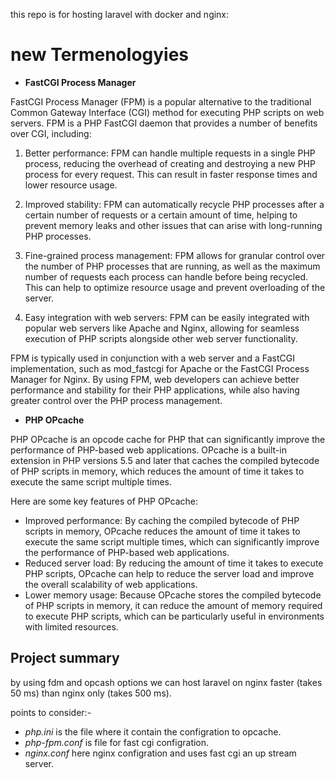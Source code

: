 this repo is for hosting laravel with docker and nginx:
# new Termenologyies
* **FastCGI Process Manager**

  
FastCGI Process Manager (FPM) is a popular alternative to the traditional Common Gateway Interface (CGI) method for executing PHP scripts on web servers. FPM is a PHP FastCGI daemon that provides a number of benefits over CGI, including:

1. Better performance: FPM can handle multiple requests in a single PHP process, reducing the overhead of creating and destroying a new PHP process for every request. This can result in faster response times and lower resource usage.

2. Improved stability: FPM can automatically recycle PHP processes after a certain number of requests or a certain amount of time, helping to prevent memory leaks and other issues that can arise with long-running PHP processes.

3. Fine-grained process management: FPM allows for granular control over the number of PHP processes that are running, as well as the maximum number of requests each process can handle before being recycled. This can help to optimize resource usage and prevent overloading of the server.

4. Easy integration with web servers: FPM can be easily integrated with popular web servers like Apache and Nginx, allowing for seamless execution of PHP scripts alongside other web server functionality.

FPM is typically used in conjunction with a web server and a FastCGI implementation, such as mod_fastcgi for Apache or the FastCGI Process Manager for Nginx. By using FPM, web developers can achieve better performance and stability for their PHP applications, while also having greater control over the PHP process management.

* **PHP OPcache**

PHP OPcache is an opcode cache for PHP that can significantly improve the performance of PHP-based web applications. OPcache is a built-in extension in PHP versions 5.5 and later that caches the compiled bytecode of PHP scripts in memory, which reduces the amount of time it takes to execute the same script multiple times.

Here are some key features of PHP OPcache:
* Improved performance: By caching the compiled bytecode of PHP scripts in memory, OPcache reduces the amount of time it takes to execute the same script multiple times, which can significantly improve the performance of PHP-based web applications.
* Reduced server load: By reducing the amount of time it takes to execute PHP scripts, OPcache can help to reduce the server load and improve the overall scalability of web applications.
* Lower memory usage: Because OPcache stores the compiled bytecode of PHP scripts in memory, it can reduce the amount of memory required to execute PHP scripts, which can be particularly useful in environments with limited resources.
 
 ## Project summary
 
 by using fdm and opcash options we can host laravel on nginx faster (takes 50 ms) than nginx only (takes 500 ms).
 
 points to consider:-
 * *php.ini* is the file where it contain the configration to opcache.
 * *php-fpm.conf* is file for fast cgi configration.
 * *nginx.conf* here nginx configration and uses fast cgi an up stream server.
